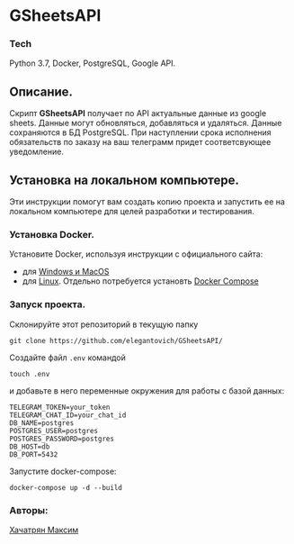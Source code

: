 # GSheetsAPI

### Tech
Python 3.7, Docker, PostgreSQL, Google API.

## Описание.

Скрипт **GSheetsAPI** получает по API актуальные данные из google sheets. Данные могут обновляться, добавляться и удаляться. Данные сохраняются в БД PostgreSQL. При наступлении срока исполнения обязательств по заказу на ваш телеграмм придет соответсвующее уведомление. 

## Установка на локальном компьютере.
Эти инструкции помогут вам создать копию проекта и запустить ее на локальном компьютере для целей разработки и тестирования.

### Установка Docker.
Установите Docker, используя инструкции с официального сайта:
- для [Windows и MacOS](https://www.docker.com/products/docker-desktop)
- для [Linux](https://docs.docker.com/engine/install/ubuntu/). Отдельно потребуется установть [Docker Compose](https://docs.docker.com/compose/install/)

### Запуск проекта.
Склонируйте этот репозиторий в текущую папку
```
git clone https://github.com/elegantovich/GSheetsAPI/
```
Создайте файл `.env` командой
```
touch .env
```
и добавьте в него переменные окружения для работы с базой данных:
```
TELEGRAM_TOKEN=your_token
TELEGRAM_CHAT_ID=your_chat_id
DB_NAME=postgres
POSTGRES_USER=postgres
POSTGRES_PASSWORD=postgres
DB_HOST=db
DB_PORT=5432 
```
Запустите docker-compose:
```
docker-compose up -d --build
```


### Авторы:

[Хачатрян Максим](https://github.com/Elegantovich)<br>
